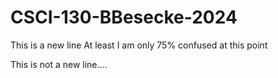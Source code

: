 # CSCI-130-BBesecke-2024

This is a new line
At least I am only 75% confused at this point

This is not a new line....